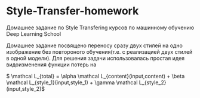 # Style-Transfer-homework
Домашнее задание по Style Transfering курсов по машинному обучению Deep Learning School 

Домашнее задание посвящено переносу сразу двух стилей на одно изображение без повтороного обучения(т.е. с реализацией двух стилей в одной модели). Для решения задачи использовалась простая идея видоизменения функции потерь на 

$	\mathcal L_{total} = \alpha \mathcal L_{content}(input,content) + \beta \mathcal L_{style_1}(input,style_1) + \gamma \mathcal L_{style_2}(input,style_2)$

